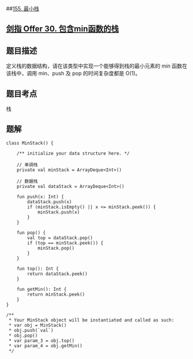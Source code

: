 ##[155. 最小栈](https://leetcode.cn/problems/min-stack)
## [剑指 Offer 30. 包含min函数的栈](https://leetcode.cn/problems/bao-han-minhan-shu-de-zhan-lcof)

## 题目描述

定义栈的数据结构，请在该类型中实现一个能够得到栈的最小元素的 min 函数在该栈中，调用 min、push 及 pop 的时间复杂度都是 O(1)。

## 题目考点

栈

## 题解
 
```
class MinStack() {

    /** initialize your data structure here. */

    // 单调栈
    private val minStack = ArrayDeque<Int>()

    // 数据栈
    private val dataStack = ArrayDeque<Int>()

    fun push(x: Int) {
        dataStack.push(x)
        if (minStack.isEmpty() || x <= minStack.peek()) {
            minStack.push(x)
        }
    }

    fun pop() {
        val top = dataStack.pop()
        if (top == minStack.peek()) {
            minStack.pop()
        }
    }

    fun top(): Int {
        return dataStack.peek()
    }

    fun getMin(): Int {
        return minStack.peek()
    }
}

/**
 * Your MinStack object will be instantiated and called as such:
 * var obj = MinStack()
 * obj.push(`val`)
 * obj.pop()
 * var param_3 = obj.top()
 * var param_4 = obj.getMin()
 */
```
